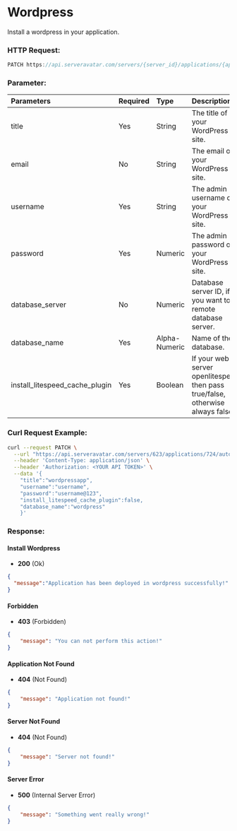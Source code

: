 # Wordpress

Install a wordpress in your application.

### HTTP Request:

```js
PATCH https://api.serveravatar.com/servers/{server_id}/applications/{application_id}/auto-installer/wordpress
```

### Parameter:

| Parameters    | Required | Type      | Description      |
|:------------- |:------------- |:--------------|:----------------- |
| title | Yes | String | The title of your WordPress site. |
| email | No | String | The email of your WordPress site. |
| username | Yes | String | The admin username of your WordPress site. |
| password | Yes | Numeric | The admin password of your WordPress site. |
| database_server | No | Numeric | Database server ID, if you want to remote database server. |
| database_name | Yes | Alpha-Numeric | Name of the database. |
| install_litespeed_cache_plugin | Yes | Boolean | If your web server openlitespeed then pass true/false, otherwise always false. |

### Curl Request Example:

```sh
curl --request PATCH \
  --url "https://api.serveravatar.com/servers/623/applications/724/auto-installer/wordpress" \
  --header 'Content-Type: application/json' \
  --header 'Authorization: <YOUR API TOKEN>' \
  --data '{
    "title":"wordpressapp",
    "username":"username",
    "password":"username@123",
    "install_litespeed_cache_plugin":false,
    "database_name":"wordpress"
    }'
```

### Response:

#### Install Wordpress

- __200__ (Ok)

```json
{
  "message":"Application has been deployed in wordpress successfully!"
}
```

#### Forbidden
- __403__ (Forbidden)

```json
{
    "message": "You can not perform this action!"
}
```

#### Application Not Found
- __404__ (Not Found)

```json
{
    "message": "Application not found!"
}
```

#### Server Not Found
- __404__ (Not Found)

```json
{
    "message": "Server not found!"
}
```

#### Server Error
- __500__ (Internal Server Error)

```json
{
    "message": "Something went really wrong!"
}
```